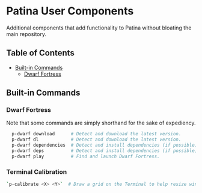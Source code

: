 # Patina User Components

Additional components that add functionality to Patina without bloating the main
repository.

## Table of Contents

- [Built-in Commands](#built-in-commands)
  - [Dwarf Fortress](#dwarf-fortress)

## Built-in Commands

### Dwarf Fortress

Note that some commands are simply shorthand for the sake of expediency.

```bash
  p-dwarf download      # Detect and download the latest version.
  p-dwarf dl            # Detect and download the latest version.
  p-dwarf dependencies  # Detect and install dependencies (if possible).
  p-dwarf deps          # Detect and install dependencies (if possible).
  p-dwarf play          # Find and launch Dwarf Fortress.
```

### Terminal Calibration

```bash
`p-calibrate <X> <Y>`  # Draw a grid on the Terminal to help resize window.
```
